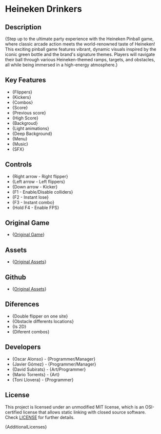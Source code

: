 # Heineken Drinkers

## Description

{Step up to the ultimate party experience with the Heineken Pinball game, where classic arcade action meets the world-renowned taste of Heineken! This exciting pinball game features vibrant, dynamic visuals inspired by the iconic green bottle and the brand's signature themes. Players will navigate their ball through various Heineken-themed ramps, targets, and obstacles, all while being immersed in a high-energy atmosphere.}

## Key Features

 - {Flippers}
 - {Kickers}
 - {Combos}
 - {Score}
 - {Previous score}
 - {High Score}
 - {Backgroud}
 - {Light animations}
 - {Deep Background}
 - {Menu}  
 - {Music} 
 - {SFX}

 
## Controls

 - {Right arrow - Right flipper}
 - {Left arrow - Left flippers}
 - {Down arrow - Kicker}
 - {F1 - Enable/Disable colliders}
 - {F2 - Instant lose}
 - {F3  - Instant combo}
 - {Hold F4 - Enable FPS}

 ## Original Game

 - {[Original Game](https://www.youtube.com/watch?v=Oqy46nl5kCA&ab_channel=CsepregiIvan(TBA))}

 ## Assets

 - {[Original Assets](https://www.youtube.com/watch?v=Oqy46nl5kCA&ab_channel=CsepregiIvan(TBA))}

  ## Github

 - {[Original Assets](https://github.com/javiergg14/Fisica_Pinball)}

 ## Diferences

 - {Double flipper on one site}
 - {Obstacle differents locations}
 - {Is 2D}
 - {Diferent combos}
 

## Developers

 - {Oscar Alonso} - {Programmer/Manager}
 - {Javier Gómez} - {Programmer/Manager}    
 - {David Subirats} - {Art/Programmer}
 - {Mario Torrents} - {Art}
 - {Toni Llovera} - {Programmer}

## License

This project is licensed under an unmodified MIT license, which is an OSI-certified license that allows static linking with closed source software. Check [LICENSE](LICENSE) for further details.

{AdditionalLicenses}

